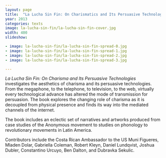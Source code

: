 ```yaml
---
layout: page
title:  "La Lucha Sin Fin: On Charismatics and Its Persuasive Technologies"
year: 2013
categories: texts
image: la-lucha-sin-fin/la-lucha-sin-fin-cover.jpg
width: 400
slideshow:

- image: la-lucha-sin-fin/la-lucha-sin-fin-spread-0.jpg
- image: la-lucha-sin-fin/la-lucha-sin-fin-spread-1.jpg
- image: la-lucha-sin-fin/la-lucha-sin-fin-spread-2.jpg
- image: la-lucha-sin-fin/la-lucha-sin-fin-spread-3.jpg

---
```


*La Lucha Sin Fin: On Charisma and Its Persuasive Technologies* investigates the aesthetics of charisma and its persuasive technologies. From the megaphone, to the telephone, to television, to the web, virtually every technological advance has altered the mode of transmission for persuasion. The book explores the changing role of charisma as it is decoupled from physical presence and finds its way into the mediated channels of the internet. 

The book includes an eclectic set of narratives and artworks produced from case studies of the Anonymous movement to studies on phonology to revolutionary movements in Latin America. 

Contributors include the Costa Rican Ambassador to the US Muni Figueres, Mladen Dolar, Gabriella Coleman, Robert Kleyn, Daniel 
Lundqvist, Joshua Dubler, Constantino Urcuyo, Ben Dalton, and 
Dubravka Sekulic.
